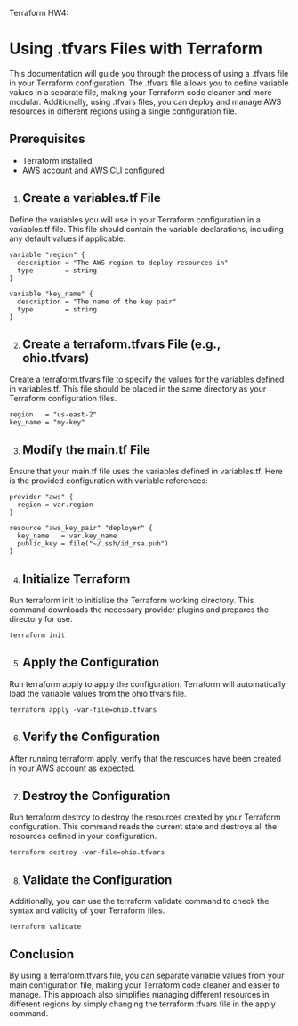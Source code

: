 Terraform HW4: 
# Using .tfvars Files with Terraform
This documentation will guide you through the process of using a .tfvars file in your Terraform configuration. The .tfvars file allows you to define variable values in a separate file, making your Terraform code cleaner and more modular. Additionally, using .tfvars files, you can deploy and manage AWS resources in different regions using a single configuration file.

## Prerequisites
* Terraform installed
* AWS account and AWS CLI configured

1. ## Create a variables.tf File
Define the variables you will use in your Terraform configuration in a variables.tf file. This file should contain the variable declarations, including any default values if applicable.
```
variable "region" {
  description = "The AWS region to deploy resources in"
  type        = string
}

variable "key_name" {
  description = "The name of the key pair"
  type        = string
}
```
2. ## Create a terraform.tfvars File (e.g., ohio.tfvars)
Create a terraform.tfvars file to specify the values for the variables defined in variables.tf. This file should be placed in the same directory as your Terraform configuration files.
```
region   = "us-east-2"
key_name = "my-key"
```
3. ## Modify the main.tf File
Ensure that your main.tf file uses the variables defined in variables.tf. Here is the provided configuration with variable references:
```
provider "aws" {
  region = var.region
}

resource "aws_key_pair" "deployer" {
  key_name   = var.key_name
  public_key = file("~/.ssh/id_rsa.pub")
}
```
4. ## Initialize Terraform
Run terraform init to initialize the Terraform working directory. This command downloads the necessary provider plugins and prepares the directory for use.
```
terraform init
```
5. ## Apply the Configuration
Run terraform apply to apply the configuration. Terraform will automatically load the variable values from the ohio.tfvars file.
```
terraform apply -var-file=ohio.tfvars
```
6. ## Verify the Configuration
After running terraform apply, verify that the resources have been created in your AWS account as expected.

7. ## Destroy the Configuration
Run terraform destroy to destroy the resources created by your Terraform configuration. This command reads the current state and destroys all the resources defined in your configuration.
```
terraform destroy -var-file=ohio.tfvars
```
8. ## Validate the Configuration
Additionally, you can use the terraform validate command to check the syntax and validity of your Terraform files.
```
terraform validate
```
## Conclusion
By using a terraform.tfvars file, you can separate variable values from your main configuration file, making your Terraform code cleaner and easier to manage. This approach also simplifies managing different resources in different regions by simply changing the terraform.tfvars file in the apply command.